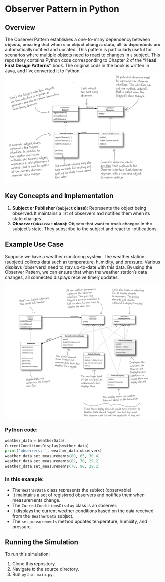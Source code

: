 # Observer Pattern in Python

## Overview
The Observer Pattern establishes a one-to-many dependency between objects, ensuring that when one object changes state, all its dependents are automatically notified and updated. This pattern is particularly useful for scenarios where multiple objects need to react to changes in a subject.
This repository contains Python code corresponding to Chapter 2 of the **“Head First Design Patterns”** book. The original code in the book is written in Java, and I’ve converted it to Python.
![observer_pattern](./images/observer_pattern.png)

## Key Concepts and Implementation
1. **Subject or Publisher (`Subject` class)**: Represents the object being observed. It maintains a list of observers and notifies them when its state changes.
2. **Observer (`Observer` class)**: Objects that want to track changes in the subject’s state. They subscribe to the subject and react to notifications.

## Example Use Case
Suppose we have a weather monitoring system. The weather station (subject) collects data such as temperature, humidity, and pressure. Various displays (observers) need to stay up-to-date with this data. By using the Observer Pattern, we can ensure that when the weather station’s data changes, all connected displays receive timely updates.

![observer_pattern_example](./images/observer_pattern_example.png)

### Python code: 
```python
weather_data = WeatherData()
CurrentConditionsDisplay(weather_data)
print('observers: ', weather_data.observers)
weather_data.set_measurements(80, 65, 30.4)
weather_data.set_measurements(82, 70, 29.2)
weather_data.set_measurements(78, 90, 29.2)
```
### In this example:
- The `WeatherData` class represents the subject (observable).
- It maintains a set of registered observers and notifies them when measurements change.
- The `CurrentConditionsDisplay` class is an observer.
- It displays the current weather conditions based on the data received from the` WeatherData` subject.
- The `set_measurements` method updates temperature, humidity, and pressure.

## Running the Simulation
To run this simulation:
1. Clone this repository.
2. Navigate to the source directory.
3. Run `python main.py`.